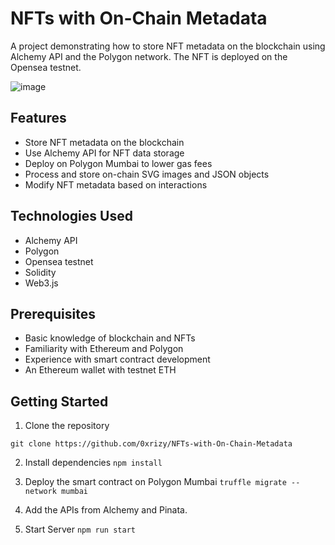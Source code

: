 # NFTs with On-Chain Metadata

A project demonstrating how to store NFT metadata on the blockchain using Alchemy API and the Polygon network. The NFT is deployed on the Opensea testnet.

![image](https://user-images.githubusercontent.com/81066183/217478164-c0357837-c4ca-43ef-8512-10466e4110fa.png)


## Features
- Store NFT metadata on the blockchain
- Use Alchemy API for NFT data storage
- Deploy on Polygon Mumbai to lower gas fees
- Process and store on-chain SVG images and JSON objects
- Modify NFT metadata based on interactions

## Technologies Used
- Alchemy API
- Polygon
- Opensea testnet
- Solidity
- Web3.js

## Prerequisites
- Basic knowledge of blockchain and NFTs
- Familiarity with Ethereum and Polygon
- Experience with smart contract development
- An Ethereum wallet with testnet ETH

## Getting Started
1. Clone the repository

``git clone https://github.com/0xrizy/NFTs-with-On-Chain-Metadata``

2. Install dependencies
``npm install``

3. Deploy the smart contract on Polygon Mumbai
``truffle migrate --network mumbai``
4. Add the APIs from Alchemy and Pinata.
5. Start Server
`` npm run start ``

